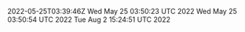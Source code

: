 2022-05-25T03:39:46Z
Wed May 25 03:50:23 UTC 2022
Wed May 25 03:50:54 UTC 2022
Tue Aug  2 15:24:51 UTC 2022
